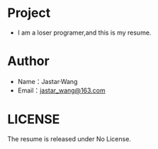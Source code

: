 # Project
- I am a loser programer,and this is my resume.

# Author
- Name：Jastar·Wang
- Email：jastar_wang@163.com

# LICENSE
The resume is released under No License.
